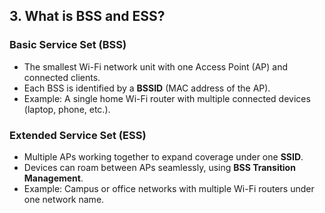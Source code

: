 ## **3. What is BSS and ESS?**  

### **Basic Service Set (BSS)**  
- The smallest Wi-Fi network unit with one Access Point (AP) and connected clients.  
- Each BSS is identified by a **BSSID** (MAC address of the AP).  
- Example: A single home Wi-Fi router with multiple connected devices (laptop, phone, etc.).  

### **Extended Service Set (ESS)**  
- Multiple APs working together to expand coverage under one **SSID**.  
- Devices can roam between APs seamlessly, using **BSS Transition Management**.  
- Example: Campus or office networks with multiple Wi-Fi routers under one network name.  
